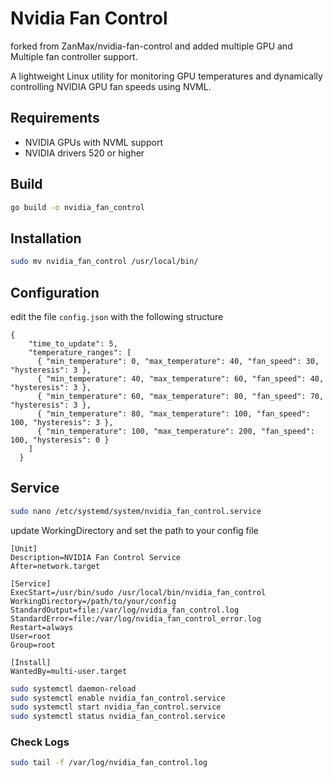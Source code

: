 # Nvidia Fan Control
forked from ZanMax/nvidia-fan-control and added multiple GPU and Multiple fan controller support.

A lightweight Linux utility for monitoring GPU temperatures and dynamically controlling NVIDIA GPU fan speeds using NVML.

## Requirements
- NVIDIA GPUs with NVML support
- NVIDIA drivers 520 or higher

## Build
```bash
go build -o nvidia_fan_control
```

## Installation
```bash
sudo mv nvidia_fan_control /usr/local/bin/
```

## Configuration
edit the file `config.json` with the following structure
```
{
    "time_to_update": 5,
    "temperature_ranges": [
      { "min_temperature": 0, "max_temperature": 40, "fan_speed": 30, "hysteresis": 3 },
      { "min_temperature": 40, "max_temperature": 60, "fan_speed": 40, "hysteresis": 3 },
      { "min_temperature": 60, "max_temperature": 80, "fan_speed": 70, "hysteresis": 3 },
      { "min_temperature": 80, "max_temperature": 100, "fan_speed": 100, "hysteresis": 3 },
      { "min_temperature": 100, "max_temperature": 200, "fan_speed": 100, "hysteresis": 0 }
    ]
  }
```

## Service
```bash
sudo nano /etc/systemd/system/nvidia_fan_control.service
```
update WorkingDirectory and set the path to your config file
```
[Unit]
Description=NVIDIA Fan Control Service
After=network.target

[Service]
ExecStart=/usr/bin/sudo /usr/local/bin/nvidia_fan_control
WorkingDirectory=/path/to/your/config
StandardOutput=file:/var/log/nvidia_fan_control.log
StandardError=file:/var/log/nvidia_fan_control_error.log
Restart=always
User=root
Group=root

[Install]
WantedBy=multi-user.target
```

```bash
sudo systemctl daemon-reload
sudo systemctl enable nvidia_fan_control.service
sudo systemctl start nvidia_fan_control.service
sudo systemctl status nvidia_fan_control.service
```

### Check Logs
```bash
sudo tail -f /var/log/nvidia_fan_control.log
```

